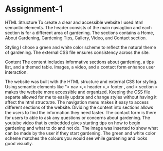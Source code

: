 # Assignment-1
HTML Structure
To create a clear and accessible website I used html semantic elements. The header consists of the main naviagtion and each section is for a different area of gardening. The sections contains a Home, About Gardening, Gardening Tips, Gallery, Video, and Contact section.

Styling
I chose a green and white color scheme to reflect the natural theme of gardening. The external CSS file ensures consistency across the site. 

Content
The content includes informative sections about gardening, a tips list, and a themed table. Images, a video, and a contact form enhance user interaction.

The website was built with the HTML structure and external CSS for styling. Using semantic elements like "< nav >,< header >,< footer , and < section > makes the website more accessible and organized. Keeping the CSS file separte allowed for me to easily update and change styles without having it affect the html structutre. The navigation menu makes it easy to access different sections of the website. Dividing the content into sections allows the users to find the information they need faster. The contact form is there for users to able to ask any questions or concerns about gardening. The youtube video that is embedded gives starting tips on how to begin gardening and what to do and not do. The image was inserted to show what can be made by the user if they start gardening. The green and white color scheme matches the colours you would see while gardening and looks good visually.